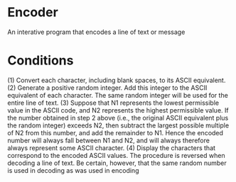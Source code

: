 # Encoder
An interative program that encodes a line of text or message

# Conditions
(1) Convert each character, including blank spaces, to its ASCII equivalent.
(2) Generate a positive random integer. Add this integer to the ASCII
equivalent of each character. The same random integer will be used for
the entire line of text.
(3) Suppose that N1 represents the lowest permissible value in the ASCII
code, and N2 represents the highest permissible value. If the number
obtained in step 2 above (i.e., the original ASCII equivalent plus the
random integer) exceeds N2, then subtract the largest possible multiple
of N2 from this number, and add the remainder to N1. Hence the
encoded number will always fall between N1 and N2, and will always
therefore always represent some ASCII character.
(4) Display the characters that correspond to the encoded ASCII values.
The procedure is reversed when decoding a line of text. Be certain,
however, that the same random number is used in decoding as was used in encoding

